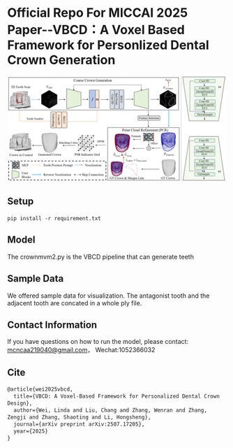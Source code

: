 # Official Repo For MICCAI 2025 Paper--VBCD：A Voxel Based Framework for Personlized Dental Crown Generation
![示意图](./figures/architecture_new.png)
## Setup
```
pip install -r requirement.txt
```
## Model
The crownmvm2.py is the VBCD pipeline that can generate teeth
## Sample Data
We offered sample data for visualization. The antagonist tooth and the adjacent tooth are concated in a whole ply file.
## Contact Information
If you have questions on how to run the model, please contact: mcncaa219040@gmail.com， Wechat:1052366032
## Cite
```
@article{wei2025vbcd,
  title={VBCD: A Voxel-Based Framework for Personalized Dental Crown Design},
  author={Wei, Linda and Liu, Chang and Zhang, Wenran and Zhang, Zengji and Zhang, Shaoting and Li, Hongsheng},
  journal={arXiv preprint arXiv:2507.17205},
  year={2025}
}
```

